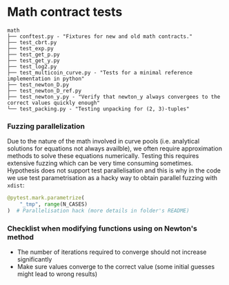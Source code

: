 # Math contract tests

```
math
├── conftest.py - "Fixtures for new and old math contracts."
├── test_cbrt.py
├── test_exp.py
├── test_get_p.py
├── test_get_y.py
├── test_log2.py
├── test_multicoin_curve.py - "Tests for a minimal reference implementation in python"
├── test_newton_D.py
├── test_newton_D_ref.py
├── test_newton_y.py - "Verify that newton_y always convergees to the correct values quickly enough"
└── test_packing.py - "Testing unpacking for (2, 3)-tuples"
```

### Fuzzing parallelization
Due to the nature of the math involved in curve pools (i.e. analytical solutions for equations not always availble), we often require approximation methods to solve these equations numerically. Testing this requires extensive fuzzing which can be very time consuming sometimes. Hypothesis does not support test parallelisation and this is why in the code we use test parametrisation as a hacky way to obtain parallel fuzzing with `xdist`:

```python
@pytest.mark.parametrize(
    "_tmp", range(N_CASES)
)  # Parallelisation hack (more details in folder's README)
```

### Checklist when modifying functions using on Newton's method
- The number of iterations required to converge should not increase significantly
- Make sure values converge to the correct value (some initial guesses might lead to wrong results)
